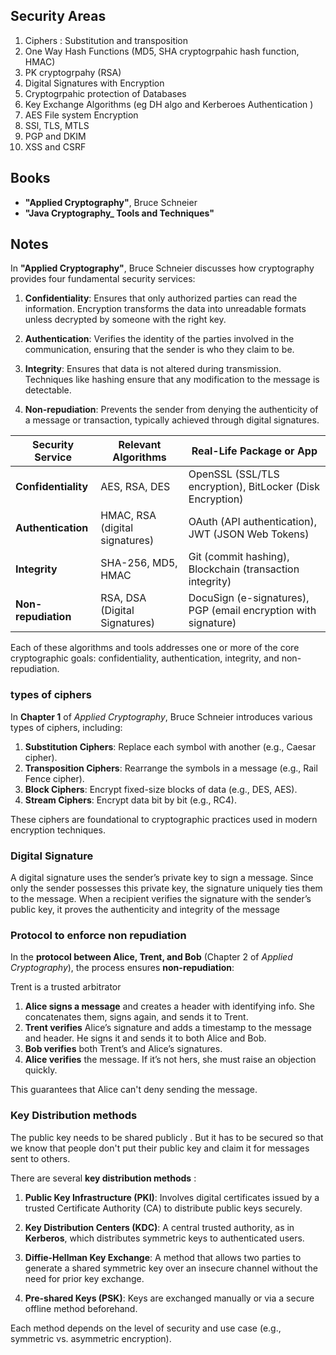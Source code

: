 ## Security Areas
1) Ciphers : Substitution and transposition 
2) One Way Hash Functions (MD5, SHA cryptogrpahic hash function, HMAC)
3) PK cryptogrpahy (RSA)
4) Digital Signatures with Encryption
5) Cryptogrpahic protection of Databases
6) Key Exchange Algorithms (eg DH algo  and Kerberoes Authentication )
7) AES File system Encryption
8) SSl, TLS, MTLS
9) PGP and  DKIM 
10) XSS and CSRF

## Books
- **"Applied Cryptography"**, Bruce Schneier
- **"Java Cryptography_ Tools and Techniques"**

## Notes

In **"Applied Cryptography"**, Bruce Schneier discusses how cryptography provides four fundamental security services:

1. **Confidentiality**: Ensures that only authorized parties can read the information. Encryption transforms the data into unreadable formats unless decrypted by someone with the right key.
   
2. **Authentication**: Verifies the identity of the parties involved in the communication, ensuring that the sender is who they claim to be.

3. **Integrity**: Ensures that data is not altered during transmission. Techniques like hashing ensure that any modification to the message is detectable.

4. **Non-repudiation**: Prevents the sender from denying the authenticity of a message or transaction, typically achieved through digital signatures.



| **Security Service**  | **Relevant Algorithms**                       | **Real-Life Package or App**                                           |
|-----------------------|------------------------------------------------|------------------------------------------------------------------------|
| **Confidentiality**    | AES, RSA, DES                                 | OpenSSL (SSL/TLS encryption), BitLocker (Disk Encryption)              |
| **Authentication**     | HMAC, RSA (digital signatures)                | OAuth (API authentication), JWT (JSON Web Tokens)                      |
| **Integrity**          | SHA-256, MD5, HMAC                            | Git (commit hashing), Blockchain (transaction integrity)               |
| **Non-repudiation**    | RSA, DSA (Digital Signatures)                 | DocuSign (e-signatures), PGP (email encryption with signature)         |

Each of these algorithms and tools addresses one or more of the core cryptographic goals: confidentiality, authentication, integrity, and non-repudiation.

### types of ciphers
In **Chapter 1** of *Applied Cryptography*, Bruce Schneier introduces various types of ciphers, including:

1. **Substitution Ciphers**: Replace each symbol with another (e.g., Caesar cipher).
2. **Transposition Ciphers**: Rearrange the symbols in a message (e.g., Rail Fence cipher).
3. **Block Ciphers**: Encrypt fixed-size blocks of data (e.g., DES, AES).
4. **Stream Ciphers**: Encrypt data bit by bit (e.g., RC4).

These ciphers are foundational to cryptographic practices used in modern encryption techniques.

### Digital Signature
A digital signature uses the sender’s private key to sign a message. Since only the sender possesses this private key, the signature uniquely ties them to the message. When a recipient verifies the signature with the sender’s public key, it proves the authenticity and integrity of the message

### Protocol to enforce non repudiation 
In the **protocol between Alice, Trent, and Bob** (Chapter 2 of *Applied Cryptography*), the process ensures **non-repudiation**:

Trent is a trusted arbitrator 

1. **Alice signs a message** and creates a header with identifying info. She concatenates them, signs again, and sends it to Trent.
2. **Trent verifies** Alice’s signature and adds a timestamp to the message and header. He signs it and sends it to both Alice and Bob.
3. **Bob verifies** both Trent’s and Alice’s signatures.
4. **Alice verifies** the message. If it’s not hers, she must raise an objection quickly.

This guarantees that Alice can't deny sending the message.

### Key Distribution methods
The public key needs to be shared publicly . But it has to be secured so that we know that people don't put their public key and claim it for messages sent to others. 

There are several **key distribution methods** :

1. **Public Key Infrastructure (PKI)**: Involves digital certificates issued by a trusted Certificate Authority (CA) to distribute public keys securely.
   
2. **Key Distribution Centers (KDC)**: A central trusted authority, as in **Kerberos**, which distributes symmetric keys to authenticated users.

3. **Diffie-Hellman Key Exchange**: A method that allows two parties to generate a shared symmetric key over an insecure channel without the need for prior key exchange.

4. **Pre-shared Keys (PSK)**: Keys are exchanged manually or via a secure offline method beforehand.

Each method depends on the level of security and use case (e.g., symmetric vs. asymmetric encryption).
